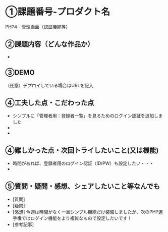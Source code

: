 # ①課題番号-プロダクト名
PHP4 - 管理画面（認証機能等）

## ②課題内容（どんな作品か）
-

## ③DEMO
（任意）デプロイしている場合はURLを記入

## ④工夫した点・こだわった点
- シンプルに「管理者用：登録者一覧」を見るためのログイン認証を追加しました
-
-

## ④難しかった点・次回トライしたいこと(又は機能)
- 時間があれば、登録者用のログイン認証（ID/PW）も設定したい・・・
-

## ⑤質問・疑問・感想、シェアしたいこと等なんでも
- [質問]
- [疑問]
- [感想] 今週は時間がなく一旦シンプル機能だけ装備しましたが、次のPHP選手権ではログイン機能をより複雑なもので設定したいです！
- [参考記事]
